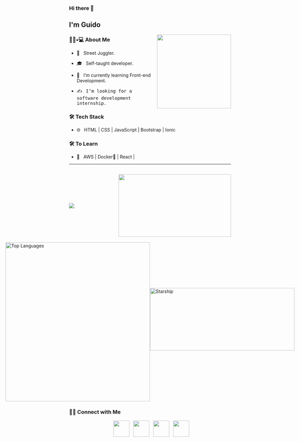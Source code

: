 ### Hi there 👋<h2> I'm Guido</h2>

<img align='right' src="https://github.com/ninjera/ninjera/blob/main/snorlax.gif" width="230" height = "230">

<h3> 👨🏻•💻 About Me </h3>



- 🤔 &nbsp; Street Juggler.

- 🎓 &nbsp; Self-taught developer.

- 🌱 &nbsp; I’m currently learning Front-end Development.

- ✍️ &nbsp; <samp>I’m looking for a software development internship.</samp>



<h3>🛠 Tech Stack</h3>


- 🌐 &nbsp; HTML | CSS | JavaScript | Bootstrap | Ionic

<!--
- 💻 &nbsp; Python | Java | C++ | C | MySQL
- 
- 🛢 &nbsp; MySQL | MongoDB

- 🔧 &nbsp; Git | Markdown | Selenium | Tidyverse

- 🖥 &nbsp; Illustrator| Photoshop | InDesign

-->



<h3>🛠 To Learn</h3>

- 🔧 &nbsp; AWS | Docker🐳 | React |

<hr>
<br>
 <div style="display: flex; justify-content: space-between; align-items: center;>
    <a href="https://github.com/ninjera/github-readme-stats" >
        <img src="https://github-readme-stats.vercel.app/api?username=ninjera" >
    </a>
    <img src="https://github.com/ninjera/ninjera/blob/main/giphy.gif" width="350" height="195" >
</div>

<div style="display: flex; justify-content: center; align-items: center;">
    <a href="https://github.com/ninjera">
     <br>
      <img src="https://github-readme-stats.vercel.app/api/top-langs/?username=ninjera" alt="Top Languages" width="450" height="495">
    </a>
      <img src="https://github.com/ninjera/ninjera/blob/main/starship.gif" alt="Starship" width="450" height="195">
</div>





<!-- ### coding stats -->
<!--START_SECTION:waka-->

<!--END_SECTION:waka-->

<h3> 🤝🏻 Connect with Me </h3>

<p align="center">
&nbsp; <a href="https://twitter.com/ninjera1" target="_blank" rel="noopener noreferrer"><img src="https://img.icons8.com/plasticine/100/000000/twitter.png" width="50" /></a>  
&nbsp; <a href="https://www.instagram.com/ninjera.dev" target="_blank" rel="noopener noreferrer"><img src="https://img.icons8.com/plasticine/100/000000/instagram-new.png" width="50" /></a>  
&nbsp; <a href="https://www.linkedin.com/in/guidoromerorojas" target="_blank" rel="noopener noreferrer"><img src="https://img.icons8.com/plasticine/100/000000/linkedin.png" width="50" /></a>
&nbsp; <a href="mailto:stupidbydefault@gmail.com" target="_blank" rel="noopener noreferrer"><img src="https://img.icons8.com/plasticine/100/000000/gmail.png"  width="50" /></a>
</p>
